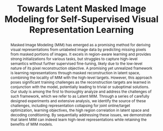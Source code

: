 ---
id:             2024-latent-mim
title:          "Towards Latent Masked Image Modeling for Self-Supervised Visual Representation Learning"
authors:        [Yibing, Abhinav, Me]
venue:          European Conference on Computer Vision (ECCV), 2024.
year:           "2024-07"
thumbnail:      https://yibingwei-1.github.io/images/latentMIM.png
bibtex:         "@InProceedings{wei2024lmim,<br>&emsp;title={Towards Latent Masked Image Modeling for Self-Supervised Visual Representation Learning},<br>&emsp;author={Yibing Wei and Abhinav Gupta and Pedro Morgado},<br>&emsp;booktitle={European Conference on Computer Vision (ECCV)},<br>&emsp;year={2024}<br>&emsp;}"
links:
    paper:      https://arxiv.org/abs/2407.15837
    bibtex:     assets/publications/2024-latent-mim/ref.txt
    code:       https://github.com/yibingwei-1/LatentMIM
    website:    https://yibingwei-1.github.io/projects/lmim/lmim.html

layout: project
short_title: Latent Masked Image Modeling
abstract: "Masked Image Modeling (MIM) has emerged as a promising method for deriving visual representations from unlabeled image data by predicting missing pixels from masked portions of images. It excels in region-aware learning and provides strong initializations for various tasks, but struggles to capture high-level semantics without further supervised fine-tuning, likely due to the low-level nature of its pixel reconstruction objective. A promising yet unrealized framework is learning representations through masked reconstruction in latent space, combining the locality of MIM with the high-level targets. However, this approach poses significant training challenges as the reconstruction targets are learned in conjunction with the model, potentially leading to trivial or suboptimal solutions. Our study is among the first to thoroughly analyze and address the challenges of such framework, which we refer to as Latent MIM. Through a series of carefully designed experiments and extensive analysis, we identify the source of these challenges, including representation collapsing for joint online/target optimization, learning objectives, the high region correlation in latent space and decoding conditioning. By sequentially addressing these issues, we demonstrate that latent MIM can indeed learn high-level representations while retaining the benefits of MIM models."
video_embed: https://youtu.be/TkZ-eQVErFQ
---